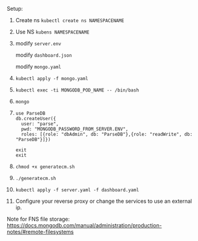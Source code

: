 Setup:
1. Create ns `kubectl create ns NAMESPACENAME`
2. Use NS `kubens NAMESPACENAME`
3. modify ```server.env```

   modify ```dashboard.json```
   
   modify ```mongo.yaml```
4. ```kubectl apply -f mongo.yaml```
5. ```kubectl exec -ti MONGODB_POD_NAME -- /bin/bash```
6. ```mongo```
7. ```use ParseDB
   use ParseDB
   db.createUser({
     user: "parse",
     pwd: "MONGODB_PASSWORD_FROM_SERVER.ENV",
     roles: [{role: "dbAdmin", db: "ParseDB"},{role: "readWrite", db: "ParseDB"}]})
     
   exit
   exit
   ```
8. ```chmod +x generatecm.sh```
9. ```./generatecm.sh```
10. ```kubectl apply -f server.yaml -f dashboard.yaml```
11. Configure your reverse proxy or change the services to use an external ip.

Note for FNS file storage:
https://docs.mongodb.com/manual/administration/production-notes/#remote-filesystems
